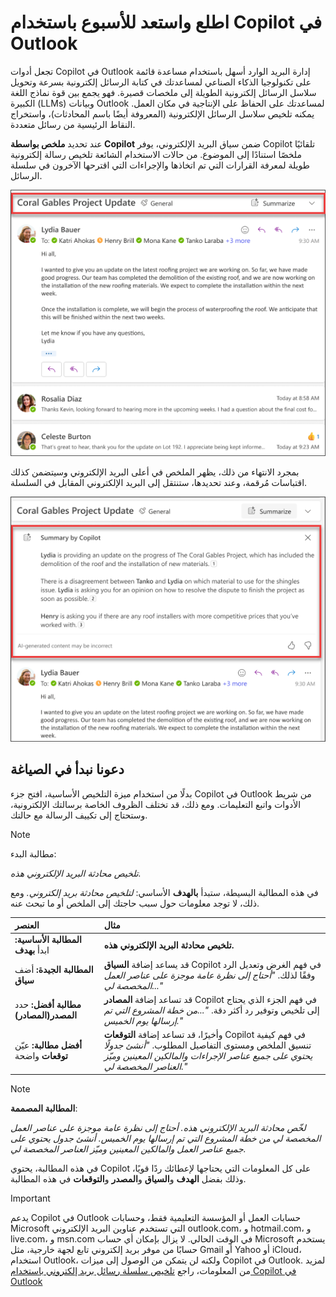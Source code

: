 # اطلع واستعد للأسبوع باستخدام Copilot في Outlook

تجعل أدوات Copilot في Outlook إدارة البريد الوارد أسهل باستخدام مساعدة قائمة على تكنولوجيا الذكاء الصناعي لمساعدتك في كتابة الرسائل إلكترونية بسرعة وتحويل سلاسل الرسائل إلكترونية الطويلة إلى ملخصات قصيرة. فهو يجمع بين قوة نماذج اللغة الكبيرة (LLMs) وبيانات Outlook لمساعدتك على الحفاظ على الإنتاجية في مكان العمل. يمكنه تلخيص سلاسل الرسائل الإلكترونية (المعروفة أيضًا باسم المحادثات)، واستخراج النقاط الرئيسية من رسائل متعددة.

عند تحديد **ملخص بواسطة Copilot** ضمن سياق البريد الإلكتروني، يوفر Copilot تلقائيًا ملخصًا استنادًا إلى الموضوع. من حالات الاستخدام الشائعة تلخيص رسالة إلكترونية طويلة لمعرفة القرارات التي تم اتخاذها والإجراءات التي اقترحها الآخرون في سلسلة الرسائل.

![لقطة شاشة لتجربة الملخص بواسطة Copilot في Outlook.](../media/summarize_copilot-summarize-outlook.png)

بمجرد الانتهاء من ذلك، يظهر الملخص في أعلى البريد الإلكتروني وسيتضمن كذلك اقتباسات مُرقمة، وعند تحديدها، ستنتقل إلى البريد الإلكتروني المقابل في السلسلة.

![لقطة شاشة لنتائج الملخص بواسطة Copilot في Outlook.](../media/summarize_copilot-summarize-results-outlook.png)

## دعونا نبدأ في الصياغة

بدلًا من استخدام ميزة التلخيص الأساسية، افتح جزء Copilot في Outlook من شريط الأدوات واتبع التعليمات. ومع ذلك، قد تختلف الظروف الخاصة برسالتك الإلكترونية، وستحتاج إلى تكييف الرسالة مع حالتك.

> [!NOTE]
> مطالبة البدء:
>
> _تلخيص محادثة البريد الإلكتروني هذه._

في هذه المطالبة البسيطة، ستبدأ **بالهدف** الأساسي: _لتلخيص محادثة بريد إلكتروني._ ومع ذلك، لا توجد معلومات حول سبب حاجتك إلى الملخص أو ما تبحث عنه.

| العنصر | مثال |
| :------ | :------- |
| **المطالبة الأساسية:** ابدأ **بهدف** | **تلخيص محادثة البريد الإلكتروني هذه.** |
| **المطالبة الجيدة:** أضف **سياق** | قد يساعد إضافة **السياق** Copilot في فهم الغرض وتعديل الرد وفقًا لذلك. _"أحتاج إلى نظرة عامة موجزة على عناصر العمل المخصصة لي..."_ |
| **مطالبة أفضل:** حدد **المصدر(المصادر)** | قد تساعد إضافة **المصادر** Copilot في فهم الجزء الذي يحتاج إلى تلخيص وتوفير رد أكثر دقة. _"...من خطة المشروع التي تم إرسالها يوم الخميس."_ |
| **أفضل مطالبة:** عيّن **توقعات** واضحة | وأخيرًا، قد تساعد إضافة **التوقعات** Copilot في فهم كيفية تنسيق الملخص ومستوى التفاصيل المطلوب. _"أنشئ جدولًا يحتوي على جميع عناصر الإجراءات والمالكين المعينين وميّز العناصر المخصصة لي."_ |

> [!NOTE]
> **المطالبة المصممة**:
>
> _لخّص محادثة البريد الإلكتروني هذه. أحتاج إلى نظرة عامة موجزة على عناصر العمل المخصصة لي من خطة المشروع التي تم إرسالها يوم الخميس. أنشئ جدول يحتوي على جميع عناصر العمل والمالكين المعينين وميّز العناصر المخصصة لي._

في هذه المطالبة، يحتوي Copilot على كل المعلومات التي يحتاجها لإعطائك ردًا قويًا، وذلك بفضل **الهدف** و**السياق** و**المصدر** و**التوقعات** في هذه المطالبة.

> [!IMPORTANT]
> يدعم Copilot في Outlook حسابات العمل أو المؤسسة التعليمية فقط، وحسابات Microsoft التي تستخدم عناوين البريد الإلكتروني outlook.com، و hotmail.com، و live.com، و msn.com في الوقت الحالي. لا يزال بإمكان أي حساب Microsoft يستخدم حسابًا من موفر بريد إلكتروني تابع لجهة خارجية، مثل Gmail أو Yahoo أو iCloud، استخدام Outlook، ولكنه لن يتمكن من الوصول إلى ميزات Copilot في Outlook. لمزيد من المعلومات، راجع [تلخيص سلسلة رسائل بريد إلكتروني باستخدام Copilot في Outlook](https://support.microsoft.com/office/summarize-an-email-thread-with-copilot-in-outlook-a79873f2-396b-46dc-b852-7fe5947ab640)
